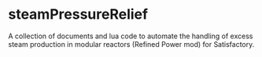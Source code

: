 # steamPressureRelief
A collection of documents and lua code to automate the handling of excess steam production in modular reactors (Refined Power mod) for Satisfactory.
